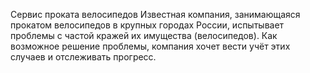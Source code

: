 Сервис проката велосипедов
Известная компания, занимающаяся прокатом велосипедов в крупных городах России, испытывает проблемы с частой кражей их имущества (велосипедов). Как возможное решение проблемы, компания хочет вести учёт этих случаев и отслеживать прогресс.
